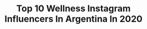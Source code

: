---
title: Top 10 Wellness Instagram Influencers In Argentina In 2020
description: >-
  Find top wellness Instagram influencers in Argentina in 2020. Most popular hashtags: #salud #wellness #amor #quedateencasa.
platform: Instagram
profiles:
  - username: "ayalafeer"
    fullname: >-
      Fernanda Ayala 💕🇦🇷
    location: "Argentina"
    followers: 6205
    engagement: 682
    commentsToLikes: 0.024048
    avatar: "https://scontent-ams4-1.cdninstagram.com/v/t51.2885-19/s320x320/90842883_207145927282090_1455356243844530176_n.jpg?_nc_ht=scontent-ams4-1.cdninstagram.com&_nc_ohc=-y6162llqv4AX_FufmX&oh=4710f6688bb03c0c89ec54fbffffc8a6&oe=5EB9BA5F"
    verified: false
    hashtags: "#quarantinetwerkchallenge, #athletamag, #girlswithmuscle, #girlpower"
  - username: "ivanamedail"
    fullname: >-
      ɪᴠᴀɴᴀ  ᴍᴇᴅᴀɪʟ
    location: "Argentina"
    followers: 37807
    engagement: 278
    commentsToLikes: 0.073262
    avatar: "https://scontent-lhr8-1.cdninstagram.com/v/t51.2885-19/s320x320/82729813_834231080384323_2257275162548240384_n.jpg?_nc_ht=scontent-lhr8-1.cdninstagram.com&_nc_ohc=LBjS4XPopx4AX8SXveq&oh=52826d50c63629e51174201d498de7e0&oe=5EBAAD2B"
    verified: false
    hashtags: "#instarunner, #fitnessgirl, #quarantine, #plankchallenge"
  - username: "carlaciba"
    fullname: >-
      Carlita Cibalerio
    location: "Argentina"
    followers: 48299
    engagement: 138
    commentsToLikes: 0.060241
    avatar: "https://scontent-ams4-1.cdninstagram.com/v/t51.2885-19/s320x320/70726861_732630287210276_5215234218933616640_n.jpg?_nc_ht=scontent-ams4-1.cdninstagram.com&_nc_ohc=SW4i1euFFQ4AX-B4lDf&oh=51b34569aa5107b80ceb48f52b135486&oe=5EBA2CEF"
    verified: false
    hashtags: "#miami, #gimnasio, #buenosaires, #elongar"
  - username: "greenhabitshn"
    fullname: >-
      Andrea Palacios Sikaffy
    location: "Argentina"
    followers: 7686
    engagement: 407
    commentsToLikes: 0.079268
    avatar: "https://scontent-lhr8-1.cdninstagram.com/v/t51.2885-19/s320x320/92312201_240725050449029_4140219796123811840_n.jpg?_nc_ht=scontent-lhr8-1.cdninstagram.com&_nc_ohc=k_8NOJBd--UAX9zlxVb&oh=3c9ef35c9537cc452daa906ceba4d824&oe=5EB959C4"
    verified: false
    hashtags: "#healthytips, #honduras, #familiasanu, #herbusiness"
  - username: "losabuelitosbermudo"
    fullname: >-
      Magaly y Gustavo Bermudo
    location: "Argentina"
    followers: 9129
    engagement: 585
    commentsToLikes: 0.021551
    avatar: "https://scontent-ams4-1.cdninstagram.com/v/t51.2885-19/s320x320/12935039_505300796329643_109632475_a.jpg?_nc_ht=scontent-ams4-1.cdninstagram.com&_nc_ohc=-qoIX84KEzUAX9fAWDR&oh=db2665852421d78a34cb9a8a2ee020d5&oe=5EB273C4"
    verified: false
    hashtags: "#wellness, #chiropractic, #caraccident, #walkins"
  - username: "flordegineco"
    fullname: >-
      Florencia Salort. Ginecóloga
    location: "Argentina"
    followers: 30163
    engagement: 199
    commentsToLikes: 0.066334
    avatar: "https://scontent-arn2-1.cdninstagram.com/vp/800d5cdd5522c015c050c086747d6d29/5DFA9497/t51.2885-19/s320x320/37585277_229425397768849_5503389914193985536_n.jpg?_nc_ht=scontent-arn2-1.cdninstagram.com"
    verified: false
    hashtags: "#crecimiento, #noesno, #niunamenos, #vinculo"
  - username: "evimeria_bienestarinterior"
    fullname: >-
      Evimeria Bienestar Interior
    location: "Argentina"
    followers: 5836
    engagement: 847
    commentsToLikes: 0.042246
    avatar: "https://instagram.ftpe7-3.fna.fbcdn.net/v/t51.2885-19/s320x320/49956546_2004990129794993_2181077370360823808_n.jpg?_nc_ht=instagram.ftpe7-3.fna.fbcdn.net&_nc_ohc=f6xooUVxyMkAX_Jx7SI&oh=ca1d8ca53f79725c756228915d07d556&oe=5EA0F4FF"
    verified: false
    hashtags: "#lunallena, #bienestarysalud, #yogainspiration, #astronews"
  - username: "pablopsicologo"
    fullname: >-
      Pablo Talice - Psicólogo
    location: "Argentina"
    followers: 18551
    engagement: 271
    commentsToLikes: 0.065263
    avatar: "https://scontent-bos3-1.cdninstagram.com/v/t51.2885-19/s320x320/22427314_1615379528519757_8945035646150377472_n.jpg?_nc_ht=scontent-bos3-1.cdninstagram.com&_nc_ohc=kYr8D1Sk_Q0AX-5Tibw&oh=fbc7f9e88afebe9d6b7846c165982c56&oe=5EB7CF2F"
    verified: false
    hashtags: "#autoconocimiento, #dolor, #vivo, #fuerte"
  - username: "termas_geometricas"
    fullname: >-
      Termas Geometricas Chile
    location: "Argentina"
    followers: 20011
    engagement: 382
    commentsToLikes: 0.044032
    avatar: "https://scontent-ams4-1.cdninstagram.com/v/t51.2885-19/s320x320/47581600_747488422281059_5038274170404732928_n.jpg?_nc_ht=scontent-ams4-1.cdninstagram.com&_nc_ohc=3Avtq6HiCsYAX9wBzMj&oh=9f117206a30d69c949b90c1149e972c2&oe=5EB51A7E"
    verified: false
    hashtags: "#trabajoenequipo, #co, #turismoaventura, #arqueria"
  - username: "memerojas_lifestyle"
    fullname: >-
      Meme Lifestyle ☘️#bloggera
    location: "Argentina"
    followers: 35262
    engagement: 188
    commentsToLikes: 0.206005
    avatar: "https://scontent-ams4-1.cdninstagram.com/v/t51.2885-19/s320x320/87582007_214959276289276_5805566573141819392_n.jpg?_nc_ht=scontent-ams4-1.cdninstagram.com&_nc_ohc=9bk-gDbR3rcAX9lYIL0&oh=b5dcfeae9b9678d1de50dcb235596579&oe=5EBA33D0"
    verified: false
    hashtags: "#anafrank, #mundoemprendedor, #procrear, #lifesport"
---